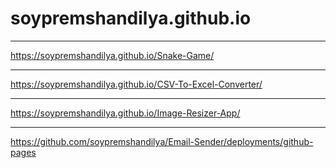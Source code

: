 # soypremshandilya.github.io
---
https://soypremshandilya.github.io/Snake-Game/

---
https://soypremshandilya.github.io/CSV-To-Excel-Converter/

---
https://soypremshandilya.github.io/Image-Resizer-App/

---
https://github.com/soypremshandilya/Email-Sender/deployments/github-pages

